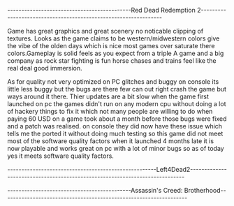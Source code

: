 --------------------------------------------Red Dead Redemption 2----------------------------------------------------------------

Game has great graphics and great scenery no noticable clipping of textures. Looks as the game claims to be western/midwestern colors give the vibe of the olden days which is nice most games over saturate there colors.Gameplay is solid feels as you expect from a triple A game and a big company as rock star fighting is fun horse chases and trains feel like the real deal good immersion.

  As for quality not very optimized on PC glitches and buggy on console its little less buggy but the bugs are there few can out right crash the game but ways around it there. Thier updates are a bit slow when the game first launched on pc the games didn't run on any modern cpu without doing a lot of hackery things to fix it which not many people are willing to do when paying 60 USD on a game took about a month before those bugs were fixed and a patch was realised. on console they did now have these issue which tells me the ported it without doing much testing so this game did not meet most of the software quality factors when it launched 4 months late it is now playable and works great on pc with a lot of minor bugs so as of today yes it meets software quality factors.


-----------------------------------------------------Left4Dead2----------------------------------------------------------------------------








--------------------------------------------Assassin's Creed: Brotherhood------------------------------------------------------------------
